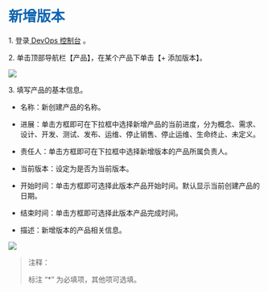 <h1><font color=#0d65b1>新增版本</font></h1> 

<p>1. 登录<a href="https://console.cloudos.yihecloud.com/ui/devops/"> DevOps 控制台</a> 。</p>
<p>2. 单击顶部导航栏【产品】，在某个产品下单击【+ 添加版本】。</p>
<img src="http://upload.ouliu.net/i/20171113161158n9ppd.png"  class="mark-l"/>
<p>3. 填写产品的基本信息。</p>
<ul>
<li><p>名称：新创建产品的名称。</p></li>
<li><p>进展：单击方框即可在下拉框中选择新增产品的当前进度，分为概念、需求、设计、开发、测试、发布、运维、停止销售、停止运维、生命终止、未定义。</p></li>
<li><p>责任人：单击方框即可在下拉框中选择新增版本的产品所属负责人。</p></li>
<li><p>当前版本：设定为是否为当前版本。</p></li>
<li><p>开始时间：单击方框即可选择此版本产品开始时间。默认显示当前创建产品的日期。</p></li>
<li><p>结束时间：单击方框即可选择此版本产品完成时间。</p></li>
<li><p>描述：新增版本的产品相关信息。</p></li>
</ul>
<img src="http://upload.ouliu.net/i/201711131613177o7wz.png"  class="mark-l"/>
<blockquote><p>注释：</p>标注 “*” 为必填项，其他项可选填。</blockquote>
